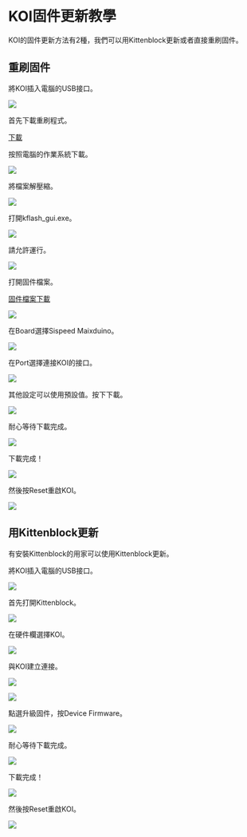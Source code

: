 # **KOI固件更新教學**

KOI的固件更新方法有2種，我們可以用Kittenblock更新或者直接重刷固件。

## 重刷固件

將KOI插入電腦的USB接口。

![](./images/usb.jpg)

首先下載重刷程式。

[下載](https://dl.sipeed.com/MAIX/tools/kflash_gui/kflash_gui_v1.6.5)

按照電腦的作業系統下載。

![](./images/1.png)

將檔案解壓縮。

![](./images/2.png)

打開kflash_gui.exe。

![](./images/3.png)

請允許運行。

![](./images/4.png)

打開固件檔案。

[固件檔案下載](./updateHist.md)

![](./images/5.png)

在Board選擇Sispeed Maixduino。

![](./images/6.png)

在Port選擇連接KOI的接口。

![](./images/7.png)

其他設定可以使用預設值。按下下載。

![](./images/8.png)

耐心等待下載完成。

![](./images/9.png)

下載完成！

![](./images/10.png)

然後按Reset重啟KOI。

![](./images/reset.jpg)

## 用Kittenblock更新

有安裝Kittenblock的用家可以使用Kittenblock更新。

將KOI插入電腦的USB接口。

![](./images/usb.jpg)

首先打開Kittenblock。

![](./images/kb1.png)

在硬件欄選擇KOI。

![](./images/kb2.png)

與KOI建立連接。

![](./images/kb3.png)

![](./images/kb4.png)

點選升級固件，按Device Firmware。

![](./images/kb5.png)

耐心等待下載完成。

![](./images/kb6.png)

下載完成！

![](./images/kb7.png)

然後按Reset重啟KOI。

![](./images/reset.jpg)